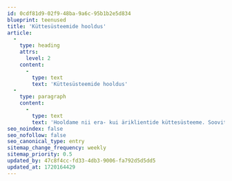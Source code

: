 ```yaml
---
id: 0cdf81d9-02f9-48ba-9a6c-95b1b2e5d834
blueprint: teenused
title: 'Küttesüsteemide hooldus'
article:
  -
    type: heading
    attrs:
      level: 2
    content:
      -
        type: text
        text: 'Küttesüsteemide hooldus'
  -
    type: paragraph
    content:
      -
        type: text
        text: 'Hooldame nii era- kui äriklientide küttesüsteeme. Soovitame elamu soojuspumba hooldus teostada vähemalt korra kahe aasta jooksul. Tööstuslikele soojuspumpadele vähemalt korra aasta jooksul!'
seo_noindex: false
seo_nofollow: false
seo_canonical_type: entry
sitemap_change_frequency: weekly
sitemap_priority: 0.5
updated_by: 47c8f4cc-fd33-4db3-9006-fa792d5d5dd5
updated_at: 1720164429
---
```

